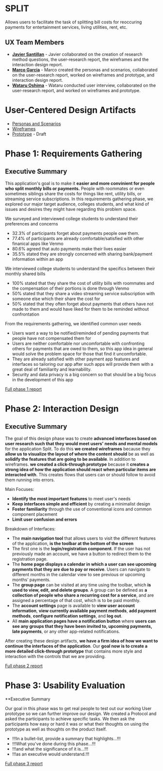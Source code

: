 # SPLIT

Allows users to facilitate the task of splitting bill costs for reoccuring payments for entertainment services, living utilities, rent, etc.

## UX Team Members

* **[Javier Santillan](https://usabilityengineering.github.io/ux-portfolio-JavierSatan/)** - Javier collaborated on the creation of research method questions, the user-research report, the wireframes and the interaction design report.
* **[Marco Garcia](https://usabilityengineering.github.io/ux-portfolio-marcogarciamuro/)** - Marco created the personas and scenarios, collaborated on the user-research report, worked on wireframes and prototype, and interaction design report.
* **[Wataru Oshima](https://usabilityengineering.github.io/ux-portfolio-Wataru-Oshima-Tokyo/)** - Wataru conducted user interview, collaborated on the user-research report, and worked on wireframes and prototype.

# User-Centered Design Artifacts
 
* [Personas and Scenarios](phase1_gathering/Personas_Scenarios.pdf)
* [Wireframes](phase2_gathering/Wireframes.pdf)
* [Prototype](https://xd.adobe.com/view/39886b66-3848-4346-a143-738afced029a-6cdb/?fullscreen&hints=on) - Draft

# Phase 1: Requirements Gathering

## Executive Summary
This application's goal is to make it **easier and more convinient for people who split monthly bills or payments.** People with roommates or even sometimes siblings share the costs for things like rent, utility bills, or streaming service subscriptions. In this requirements gathering phase, we explored our major target audience, colleges students, and what kind of issues and desires they might have regarding this problem space.

We surveyed and interviewed college students to understand their preferences and concerns

* 32.3% of participants forget about payments people owe them.
* 77.4% of participants are already comfortable/satisfied with other finanical apps like Venmo
* 80.6% agreed that auto payments make their lives easier
* 35.5% stated they are strongly concerned with sharing bank/payment information within an app

We interviewed college students to understand the specifics between their monthly shared bills
* 100% stated that they share the cost of utility bills with roommates and the compensation of their portions is done through Venmo
* 50% stated that they share a video streaming service subscription with someone else which their share the cost for
* 50% stated that they often forget about payments that others have not made to them and would have liked for them to be reminded without confrontation

From the requirements gathering, we identified common user needs
* Users want a way to be notified/reminded of pending payments that people have not compensated them for
* Users are neither comfortable nor uncomfortable with confronting others for payments that are owed to them, so this app idea in general would solve the problem space for those that find it uncomfortable.
* They are already satisfied with other payment app features and interfaces so tailoring our app after such apps will provide them with a great deal of familiarity and learnability.
* Security and data privacy is a big concern so that should be a big focus in the development of this app



[Full phase 1 report](requirements/README.md)

# Phase 2: Interaction Design

## Executive Summary
The goal of this design phase was to create **advanced interfaces based on user research such that they would meet users' needs and mental models** for the application Split. To do this **we created wireframes** because they **allow us to visualize the layout of where the content should** be as well as **solidify the features that are going to be available**. In addition to wireframes. **we created a click-through prototype** because it **creates a strong idea of how the application should react when particular items are interacted with**. This creates flows that users can or should follow to avoid them running into errors. 

Main Focuses:
* **Identify the most important features** to meet user's needs
* **Keep interfaces simple and efficient** by creating a minimalist design
* **Foster familiarity** through the use of conventional icons and common component placement
* **Limit user confusion and errors**

Breakdown of Interfaces:
* The **main navigation tool** that allows users to visit the different features of the application, **is the toolbar at the bottom of the screen**
* The first one is the **login/registration component**. If the user has not previously made an account, we have a button to redirect them to the registration page.
* The **home page displays a calendar in which a user can see upcoming payments that they are due to pay or receive**. Users can navigate to different months in the calendar view to see previous or upcoming months’ payments.
* The **group page** can be visited at any time using the toolbar, which **is used to view, edit, and delete groups**. A group can be defined as **a collection of people who share a recurring cost for a service**, and are assigned a percentage of that cost, which is to be paid monthly. 
* The **account settings** page is available to **view user account information**, **view currently available payment methods**, **add payment methods**, **configure notification settings**, and **log out**. 
* All **main application pages have a notification button** where **users can see any groups that they have been invited to, upcoming payments, late payments**, or any other app-related notifications. 


After creating these design artifacts, **we have a firm idea of how we want to continue the interfaces of the application**. Our **goal now is to create a more detailed click-through prototype** that contains more style and interaction with the controls that we are providing. 

[Full phase 2 report](design/)

# Phase 3: Usability Evaluation

**Executive Summary

Our goal in this phase was to get real people to test out our working User prototype so we can further improve our design. We created a Protocol and asked the participants
to achieve specific tasks. We then ask the participants how easy or hard it was or what their thoughts on using the prototype as well as thoughts on the product itself.
* !!!In a bullet-list, provide a summary that highlights...!!!
* !!!What you've done during this phase...!!!
* !!!and what the significance of it is...!!!
* !!!as an executive would understand.!!!

[Full phase 3 report](evaluation/)
